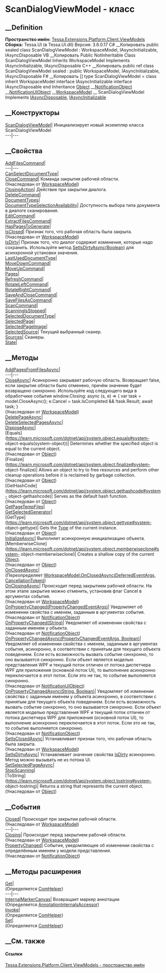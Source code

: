 # ScanDialogViewModel - класс
##  __Definition
 **Пространство имён:**
[Tessa.Extensions.Platform.Client.ViewModels](N_Tessa_Extensions_Platform_Client_ViewModels.htm)  
 **Сборка:** Tessa.UI (в Tessa.UI.dll) Версия: 3.6.0.17
C# __Копировать
     public sealed class ScanDialogViewModel : WorkspaceModel, 
    	IAsyncInitializable, IAsyncDisposable
VB __Копировать
     Public NotInheritable Class ScanDialogViewModel
    	Inherits WorkspaceModel
    	Implements IAsyncInitializable, IAsyncDisposable
C++ __Копировать
     public ref class ScanDialogViewModel sealed : public WorkspaceModel, 
    	IAsyncInitializable, IAsyncDisposable
F# __Копировать
     [<SealedAttribute>]
    type ScanDialogViewModel = 
        class
            inherit WorkspaceModel
            interface IAsyncInitializable
            interface IAsyncDisposable
        end
Inheritance
    [Object](https://learn.microsoft.com/dotnet/api/system.object) __[NotificationObject](T_Tessa_Platform_NotificationObject.htm) __[NotificationUIObject](T_Tessa_UI_NotificationUIObject.htm) __[WorkspaceModel](T_Tessa_UI_WorkspaceModel.htm) __ ScanDialogViewModel
Implements
    [IAsyncDisposable](https://learn.microsoft.com/dotnet/api/system.iasyncdisposable), [IAsyncInitializable](T_Tessa_Platform_IAsyncInitializable.htm)
##  __Конструкторы
[ScanDialogViewModel](M_Tessa_Extensions_Platform_Client_ViewModels_ScanDialogViewModel__ctor.htm)|
Инициализирует новый экземпляр класса ScanDialogViewModel  
---|---  
##  __Свойства
[AddFilesCommand](P_Tessa_Extensions_Platform_Client_ViewModels_ScanDialogViewModel_AddFilesCommand.htm)|  
---|---  
[CanSelectDocumentType](P_Tessa_Extensions_Platform_Client_ViewModels_ScanDialogViewModel_CanSelectDocumentType.htm)|  
[CloseCommand](P_Tessa_UI_WorkspaceModel_CloseCommand.htm)| Команда закрытия
рабочей области.  
(Унаследован от [WorkspaceModel](T_Tessa_UI_WorkspaceModel.htm))  
[ClosingAction](P_Tessa_Extensions_Platform_Client_ViewModels_ScanDialogViewModel_ClosingAction.htm)|
Действие при закрытии диалога.  
[DeleteCommand](P_Tessa_Extensions_Platform_Client_ViewModels_ScanDialogViewModel_DeleteCommand.htm)|  
[DocumentTypes](P_Tessa_Extensions_Platform_Client_ViewModels_ScanDialogViewModel_DocumentTypes.htm)|  
[DocumentTypeSelectionAvailability](P_Tessa_Extensions_Platform_Client_ViewModels_ScanDialogViewModel_DocumentTypeSelectionAvailability.htm)|
Доступность выбора типа документа в диалоге сканирования.  
[EditCommand](P_Tessa_Extensions_Platform_Client_ViewModels_ScanDialogViewModel_EditCommand.htm)|  
[ExtractFilesCommand](P_Tessa_Extensions_Platform_Client_ViewModels_ScanDialogViewModel_ExtractFilesCommand.htm)|  
[HasPagesToGenerate](P_Tessa_Extensions_Platform_Client_ViewModels_ScanDialogViewModel_HasPagesToGenerate.htm)|  
[IsClosed](P_Tessa_UI_WorkspaceModel_IsClosed.htm)| Признак того, что рабочая
область была закрыта.  
(Унаследован от [WorkspaceModel](T_Tessa_UI_WorkspaceModel.htm))  
[IsDirty](P_Tessa_Extensions_Platform_Client_ViewModels_ScanDialogViewModel_IsDirty.htm)|
Признак того, что диалог содержит изменения, которые надо сохранить.
Используйте метод
[SetIsDirtyAsync(Boolean)](M_Tessa_Extensions_Platform_Client_ViewModels_ScanDialogViewModel_SetIsDirtyAsync.htm)
для асинхронной установки значения.  
[LastUsedDocumentType](P_Tessa_Extensions_Platform_Client_ViewModels_ScanDialogViewModel_LastUsedDocumentType.htm)|  
[MoveDownCommand](P_Tessa_Extensions_Platform_Client_ViewModels_ScanDialogViewModel_MoveDownCommand.htm)|  
[MoveUpCommand](P_Tessa_Extensions_Platform_Client_ViewModels_ScanDialogViewModel_MoveUpCommand.htm)|  
[Pages](P_Tessa_Extensions_Platform_Client_ViewModels_ScanDialogViewModel_Pages.htm)|  
[RefreshCommand](P_Tessa_Extensions_Platform_Client_ViewModels_ScanDialogViewModel_RefreshCommand.htm)|  
[RotateLeftCommand](P_Tessa_Extensions_Platform_Client_ViewModels_ScanDialogViewModel_RotateLeftCommand.htm)|  
[RotateRightCommand](P_Tessa_Extensions_Platform_Client_ViewModels_ScanDialogViewModel_RotateRightCommand.htm)|  
[SaveAndCloseCommand](P_Tessa_Extensions_Platform_Client_ViewModels_ScanDialogViewModel_SaveAndCloseCommand.htm)|  
[SaveFilesAsCommand](P_Tessa_Extensions_Platform_Client_ViewModels_ScanDialogViewModel_SaveFilesAsCommand.htm)|  
[ScanCommand](P_Tessa_Extensions_Platform_Client_ViewModels_ScanDialogViewModel_ScanCommand.htm)|  
[ScanningIsStopped](P_Tessa_Extensions_Platform_Client_ViewModels_ScanDialogViewModel_ScanningIsStopped.htm)|  
[SelectedDocumentType](P_Tessa_Extensions_Platform_Client_ViewModels_ScanDialogViewModel_SelectedDocumentType.htm)|  
[SelectedPage](P_Tessa_Extensions_Platform_Client_ViewModels_ScanDialogViewModel_SelectedPage.htm)|  
[SelectedPageImage](P_Tessa_Extensions_Platform_Client_ViewModels_ScanDialogViewModel_SelectedPageImage.htm)|  
[SelectedSource](P_Tessa_Extensions_Platform_Client_ViewModels_ScanDialogViewModel_SelectedSource.htm)|
Текущий выбранный сканер.  
[Sources](P_Tessa_Extensions_Platform_Client_ViewModels_ScanDialogViewModel_Sources.htm)|
Сканеры.  
[State](P_Tessa_Extensions_Platform_Client_ViewModels_ScanDialogViewModel_State.htm)|  
## __Методы
[AddPagesFromFilesAsync](M_Tessa_Extensions_Platform_Client_ViewModels_ScanDialogViewModel_AddPagesFromFilesAsync.htm)|  
---|---  
[CloseAsync](M_Tessa_UI_WorkspaceModel_CloseAsync.htm)|  Асинхронно закрывает
рабочую область. Возвращает false, если закрытие области было отменено, причём
значение будет возвращено синхронно. Используйте код следующего вида в
обработчике события window.Closing: async (s, e) => { var task =
model.CloseAsync(); e.Cancel = task.IsCompleted && !task.Result; await task; }  
(Унаследован от [WorkspaceModel](T_Tessa_UI_WorkspaceModel.htm))  
[DeletePageAsync](M_Tessa_Extensions_Platform_Client_ViewModels_ScanDialogViewModel_DeletePageAsync.htm)|  
[DeleteSelectedPagesAsync](M_Tessa_Extensions_Platform_Client_ViewModels_ScanDialogViewModel_DeleteSelectedPagesAsync.htm)|  
[DisposeAsync](M_Tessa_Extensions_Platform_Client_ViewModels_ScanDialogViewModel_DisposeAsync.htm)|  
[Equals](https://learn.microsoft.com/dotnet/api/system.object.equals#system-
object-equals\(system-object\))| Determines whether the specified object is
equal to the current object.  
(Унаследован от
[Object](https://learn.microsoft.com/dotnet/api/system.object))  
[Finalize](https://learn.microsoft.com/dotnet/api/system.object.finalize#system-
object-finalize)| Allows an object to try to free resources and perform other
cleanup operations before it is reclaimed by garbage collection.  
(Унаследован от
[Object](https://learn.microsoft.com/dotnet/api/system.object))  
[GetHashCode](https://learn.microsoft.com/dotnet/api/system.object.gethashcode#system-
object-gethashcode)| Serves as the default hash function.  
(Унаследован от
[Object](https://learn.microsoft.com/dotnet/api/system.object))  
[GetPageTempFiles](M_Tessa_Extensions_Platform_Client_ViewModels_ScanDialogViewModel_GetPageTempFiles.htm)|  
[GetSelectedGenerator](M_Tessa_Extensions_Platform_Client_ViewModels_ScanDialogViewModel_GetSelectedGenerator.htm)|  
[GetType](https://learn.microsoft.com/dotnet/api/system.object.gettype#system-
object-gettype)| Gets the
[Type](https://learn.microsoft.com/dotnet/api/system.type) of the current
instance.  
(Унаследован от
[Object](https://learn.microsoft.com/dotnet/api/system.object))  
[InitializeAsync](M_Tessa_Extensions_Platform_Client_ViewModels_ScanDialogViewModel_InitializeAsync.htm)|
Выполняет асинхронную инициализацию объекта.  
[MemberwiseClone](https://learn.microsoft.com/dotnet/api/system.object.memberwiseclone#system-
object-memberwiseclone)| Creates a shallow copy of the current
[Object](https://learn.microsoft.com/dotnet/api/system.object).  
(Унаследован от
[Object](https://learn.microsoft.com/dotnet/api/system.object))  
[OnClosedAsync](M_Tessa_Extensions_Platform_Client_ViewModels_ScanDialogViewModel_OnClosedAsync.htm)|  
(Переопределяет [WorkspaceModel.OnClosedAsync(DeferredEventArgs,
CancellationToken)](M_Tessa_UI_WorkspaceModel_OnClosedAsync.htm))  
[OnClosingAsync](M_Tessa_UI_WorkspaceModel_OnClosingAsync.htm)|  Происходит
перед закрытием рабочей области. На этом этапе закрытие можно отменить,
установив флаг Cancel в аргументах события.  
(Унаследован от [WorkspaceModel](T_Tessa_UI_WorkspaceModel.htm))  
[OnPropertyChanged(PropertyChangedEventArgs)](M_Tessa_Platform_NotificationObject_OnPropertyChanged.htm)|
Уведомляет об изменении свойства с именем, заданным в аргументах события.  
(Унаследован от [NotificationObject](T_Tessa_Platform_NotificationObject.htm))  
[OnPropertyChanged(String)](M_Tessa_Platform_NotificationObject_OnPropertyChanged_1.htm)|
Уведомляет об изменении свойства с заданным именем у объекта.  
(Унаследован от [NotificationObject](T_Tessa_Platform_NotificationObject.htm))  
[OnPropertyChangedAsync(PropertyChangedEventArgs,
Boolean)](M_Tessa_UI_NotificationUIObject_OnPropertyChangedAsync.htm)|
Уведомляет об изменении свойства с именем, заданным в аргументах события,
асинхронно, в соответствии с принятым для текущего объекта поведением. Если
есть возможность вызвать событие синхронно, то оно вызывается синхронно. Если
объект является моделью представления WPF и текущий поток отличен от потока
диспетчера WPF для приложения (основной поток UI), то выполнение асинхронно
переключается в этот поток. Если это не так, то событие выполняется синхронно.  
(Унаследован от [NotificationUIObject](T_Tessa_UI_NotificationUIObject.htm))  
[OnPropertyChangedAsync(String,
Boolean)](M_Tessa_Platform_NotificationObject_OnPropertyChangedAsync_1.htm)|
Уведомляет об изменении свойства с заданным именем у объекта асинхронно, в
соответствии с принятым для текущего объекта поведением. Если есть возможность
вызвать событие синхронно, то оно вызывается синхронно. Если объект является
моделью представления WPF и текущий поток отличен от потока диспетчера WPF для
приложения (основной поток UI), то выполнение асинхронно переключается в этот
поток. Если это не так, то событие выполняется синхронно.  
(Унаследован от [NotificationObject](T_Tessa_Platform_NotificationObject.htm))  
[SetIsClosedAsync](M_Tessa_UI_WorkspaceModel_SetIsClosedAsync.htm)|
Устанавливает признак того, что рабочая область была закрыта.  
(Унаследован от [WorkspaceModel](T_Tessa_UI_WorkspaceModel.htm))  
[SetIsDirtyAsync](M_Tessa_Extensions_Platform_Client_ViewModels_ScanDialogViewModel_SetIsDirtyAsync.htm)|
Устанавливает значение свойства
[IsDirty](P_Tessa_Extensions_Platform_Client_ViewModels_ScanDialogViewModel_IsDirty.htm)
асинхронно. Метод можно вызывать не из потока UI.  
[SetSelectedPageAsync](M_Tessa_Extensions_Platform_Client_ViewModels_ScanDialogViewModel_SetSelectedPageAsync.htm)|  
[StopScanning](M_Tessa_Extensions_Platform_Client_ViewModels_ScanDialogViewModel_StopScanning.htm)|  
[ToString](https://learn.microsoft.com/dotnet/api/system.object.tostring#system-
object-tostring)| Returns a string that represents the current object.  
(Унаследован от
[Object](https://learn.microsoft.com/dotnet/api/system.object))  
##  __События
[Closed](E_Tessa_UI_WorkspaceModel_Closed.htm)| Происходит при закрытии
рабочей области.  
(Унаследован от [WorkspaceModel](T_Tessa_UI_WorkspaceModel.htm))  
---|---  
[Closing](E_Tessa_UI_WorkspaceModel_Closing.htm)| Происходит перед закрытием
рабочей области.  
(Унаследован от [WorkspaceModel](T_Tessa_UI_WorkspaceModel.htm))  
[PropertyChanged](E_Tessa_Platform_NotificationObject_PropertyChanged.htm)|
Событие, уведомляющее об изменении свойства с определённым именем у модели
представления.  
(Унаследован от [NotificationObject](T_Tessa_Platform_NotificationObject.htm))  
##  __Методы расширения
[Get](M_Tessa_Extensions_Default_Client_EDS_ComHelper_Get.htm)|  
(Определяется
[ComHelper](T_Tessa_Extensions_Default_Client_EDS_ComHelper.htm))  
---|---  
[InternalMarkerCanvas](M_Tessa_UI_Views_Charting_Annotations_AnnotationInternalsAccessor_InternalMarkerCanvas.htm)|
Возвращает маркер аннотации  
(Определяется
[AnnotationInternalsAccessor](T_Tessa_UI_Views_Charting_Annotations_AnnotationInternalsAccessor.htm))  
[Invoke](M_Tessa_Extensions_Default_Client_EDS_ComHelper_Invoke.htm)|  
(Определяется
[ComHelper](T_Tessa_Extensions_Default_Client_EDS_ComHelper.htm))  
[Set](M_Tessa_Extensions_Default_Client_EDS_ComHelper_Set.htm)|  
(Определяется
[ComHelper](T_Tessa_Extensions_Default_Client_EDS_ComHelper.htm))  
##  __См. также
#### Ссылки
[Tessa.Extensions.Platform.Client.ViewModels - пространство
имён](N_Tessa_Extensions_Platform_Client_ViewModels.htm)
